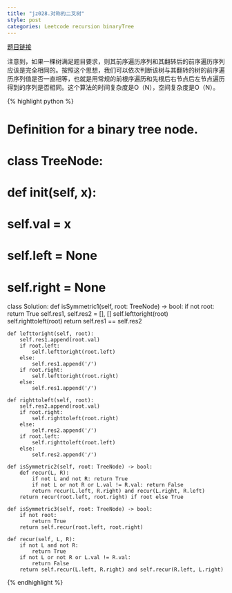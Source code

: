 ```yaml
---
title: "jz028.对称的二叉树"
style: post
categories: Leetcode recursion binaryTree
---
```


[题目链接](https://leetcode-cn.com/problems/dui-cheng-de-er-cha-shu-lcof/)

注意到，如果一棵树满足题目要求，则其前序遍历序列和其翻转后的前序遍历序列应该是完全相同的。按照这个思想，我们可以依次判断该树与其翻转的树的前序遍历序列值是否一直相等，也就是用常规的前根序遍历和先根后右节点后左节点遍历得到的序列是否相同。这个算法的时间复杂度是O（N），空间复杂度是O（N）。

{% highlight python %}

# Definition for a binary tree node.
# class TreeNode:
#     def __init__(self, x):
#         self.val = x
#         self.left = None
#         self.right = None

class Solution:
    def isSymmetric1(self, root: TreeNode) -> bool:
        if not root:
            return True
        self.res1, self.res2 = [], []
        self.lefttoright(root)
        self.righttoleft(root)
        return self.res1 == self.res2

    def lefttoright(self, root):
        self.res1.append(root.val)
        if root.left:
            self.lefttoright(root.left)
        else:
            self.res1.append('/')
        if root.right:
            self.lefttoright(root.right)
        else:
            self.res1.append('/')

    def righttoleft(self, root):
        self.res2.append(root.val)
        if root.right:
            self.righttoleft(root.right)
        else:
            self.res2.append('/') 
        if root.left:
            self.righttoleft(root.left)
        else:
            self.res2.append('/')

    def isSymmetric2(self, root: TreeNode) -> bool:
        def recur(L, R):
            if not L and not R: return True
            if not L or not R or L.val != R.val: return False
            return recur(L.left, R.right) and recur(L.right, R.left)
        return recur(root.left, root.right) if root else True

    def isSymmetric3(self, root: TreeNode) -> bool:
        if not root:
            return True
        return self.recur(root.left, root.right)

    def recur(self, L, R):
        if not L and not R:
            return True
        if not L or not R or L.val != R.val:
            return False
        return self.recur(L.left, R.right) and self.recur(R.left, L.right)

{% endhighlight %}

